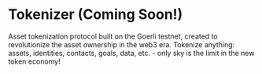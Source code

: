 # Tokenizer (Coming Soon!)

Asset tokenization protocol built on the Goerli testnet, created to revolutionize the asset ownership in the web3 era.
Tokenize anything: assets, identities, contacts, goals, data, etc. - only sky is the limit in the new token economy!
